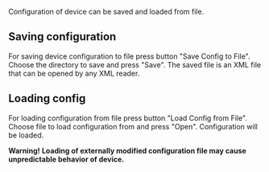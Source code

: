 Configuration of device can be saved and loaded from file. 

## Saving configuration

For saving device configuration to file press button "Save Config to File". Choose the directory to save and press "Save". 
The saved file is an XML file that can be opened by any XML reader.

## Loading config

For loading configuration from file press button "Load Config from File". Choose file to load configuration from and press "Open". Configuration will be loaded. 

**Warning!** 
**Loading of externally modified configuration file may cause unpredictable behavior of device.**